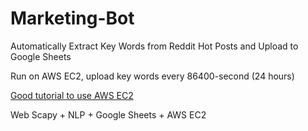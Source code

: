 # Marketing-Bot
Automatically Extract Key Words from Reddit Hot Posts and Upload to Google Sheets

Run on AWS EC2, upload key words every 86400-second (24 hours)

[Good tutorial to use AWS EC2](https://medium.com/automation-generation/step-by-step-guide-to-run-a-simple-trading-algorithm-in-the-cloud-using-python-alpaca-and-aws-34c899b678b0)

Web Scapy + NLP + Google Sheets + AWS EC2
